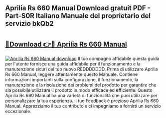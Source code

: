 ## Aprilia Rs 660 Manual Download gratuit PDF - Part-S0R Italiano Manuale del proprietario del servizio bkQb2

# <h2><a href="http://dff68cw.blite.top/?on=Aprilia+Rs+660+Manual">🔗Download 👉🔴 Aprilia Rs 660 Manual</a></h2>

[![Aprilia Rs 660 Manual download](https://i.imgur.com/lujVjoI.png)](http://dff68cw.blite.top/?on=Aprilia+Rs+660+Manual)
Il tuo compagno affidabile questa guida per l'utente fornisce una guida affidabile per il funzionamento e la manutenzione sicuri del tuo nuovo REDDDDDDD. Prima di utilizzare Aprilia Rs 660 Manual, leggere attentamente questo Manuale. Contiene informazioni importanti sulla configurazione, il funzionamento, la manutenzione e la risoluzione dei problemi del prodotto per garantire che sia possibile utilizzare il prodotto in modo efficace ed efficiente. Questo Aprilia Rs 660 Manual ha una varietà di funzionalità che puoi utilizzare per personalizzare la tua esperienza. Il tuo Feedback è prezioso Aprilia Rs 660 Manual. Apprezziamo il tuo contributo e ci impegniamo a fornirti un servizio eccezionale.
